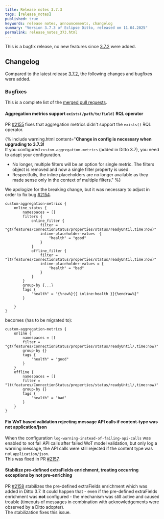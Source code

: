 ```yaml
---
title: Release notes 3.7.3
tags: [release_notes]
published: true
keywords: release notes, announcements, changelog
summary: "Version 3.7.3 of Eclipse Ditto, released on 11.04.2025"
permalink: release_notes_373.html
---
```


This is a bugfix release, no new features since [3.7.2](release_notes_372.html) were added.

## Changelog

Compared to the latest release [3.7.2](release_notes_372.html), the following changes and bugfixes were added.

### Bugfixes

This is a complete list of the
[merged pull requests](https://github.com/eclipse-ditto/ditto/pulls?q=is%3Apr+milestone%3A3.7.3).

#### Aggregation metrics support `exists(/path/to/field)` RQL operator

PR [#2155](https://github.com/eclipse-ditto/ditto/pull/2155) fixes that aggregation metrics didn't support the `exists()` 
RQL operator.

{% include warning.html content="**Change in config is necessary when upgrading to 3.7.3!**<br>
If you configured `custom-aggregation-metrics` (added in Ditto 3.7), you need to adapt your configuration.<br>
- No longer, multiple filters will be an option for single metric. The filters object is removed and now a single filter property is used.<br>
- Respectfully, the inline placeholders are no longer available as they made sense only in the context of multiple filters." %}

We apologize for the breaking change, but it was necessary to adjust in order to 
fix bug [#2154](https://github.com/eclipse-ditto/ditto/issues/2154).

```hocon
custom-aggregation-metrics {
    online_status {
        namespaces = []
        filters {
            online_filter {
                filter = "gt(features/ConnectionStatus/properties/status/readyUntil,time:now)"
                inline-placeholder-values  {
                    "health" = "good"
                }
            }
            offline_filter {
                filter = "lt(features/ConnectionStatus/properties/status/readyUntil,time:now)"
                inline-placeholder-values = {
                    "health" = "bad"
                }
            }
        }
        group-by {...}
        tags {
            "health" = "{%raw%}{{ inline:health }}{%endraw%}"
        }
        
    }
}
```

becomes (has to be migrated to):
```hocon
custom-aggregation-metrics {
    online {
        namespaces = []
        filter = "gt(features/ConnectionStatus/properties/status/readyUntil/,time:now)"
        group-by {}
        tags {
            "health" = "good"
        }
    }
    offline {
        namespaces = []
        filter = "lt(features/ConnectionStatus/properties/status/readyUntil/,time:now)"
        group-by {}
        tags {
            "health" = "bad"
        }
    }
}
``` 

#### Fix WoT based validation rejecting message API calls if content-type was not application/json

When the configuration `log-warning-instead-of-failing-api-calls` was enabled to not fail API calls after failed WoT model
validation, but only log a warning message, the API calls were still rejected if the content type was not `application/json`.  
This was fixed in PR [#2157](https://github.com/eclipse-ditto/ditto/pull/2157).

#### Stabilize pre-defined extraFields enrichment, treating occurring exceptions by not pre-enriching

PR [#2158](https://github.com/eclipse-ditto/ditto/pull/2158) stabilizes the pre-defined extraFields enrichment which
was added in Ditto 3.7. It could happen that - even if the pre-defined extraFields enrichment was **not** configured - the
mechanism was still active and caused trouble (timeouts of messages in combination with acknowledgements were observed by a Ditto adopter).  
The stabilization fixes this issue.
